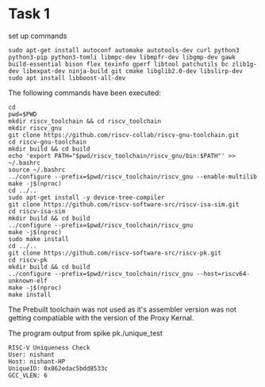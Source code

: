 
# Task 1

set up commands
```
sudo apt-get install autoconf automake autotools-dev curl python3 python3-pip python3-tomli libmpc-dev libmpfr-dev libgmp-dev gawk build-essential bison flex texinfo gperf libtool patchutils bc zlib1g-dev libexpat-dev ninja-build git cmake libglib2.0-dev libslirp-dev
sudo apt install libboost-all-dev
```
The following commands have been executed:
```
cd
pwd=$PWD
mkdir riscv_toolchain && cd riscv_toolchain
mkdir riscv_gnu
git clone https://github.com/riscv-collab/riscv-gnu-toolchain.git
cd riscv-gnu-toolchain
mkdir build && cd build
echo 'export PATH="$pwd/riscv_toolchain/riscv_gnu/bin:$PATH"' >> ~/.bashrc
source ~/.bashrc
../configure --prefix=$pwd/riscv_toolchain/riscv_gnu --enable-multilib
make -j$(nproc)
cd ../..
sudo apt-get install -y device-tree-compiler
git clone https://github.com/riscv-software-src/riscv-isa-sim.git
cd riscv-isa-sim
mkdir build && cd build
../configure --prefix=$pwd/riscv_toolchain/riscv_gnu
make -j$(nproc)
sudo make install
cd ../..
git clone https://github.com/riscv-software-src/riscv-pk.git
cd riscv-pk
mkdir build && cd build
../configure --prefix=$pwd/riscv_toolchain/riscv_gnu --host=riscv64-unknown-elf
make -j$(nproc)
make install
```

The Prebuilt toolchain was not used as it's assembler version was not getting compatiable with the version of the Proxy Kernal.

The program output from spike pk./unique_test
```
RISC-V Uniqueness Check
User: nishant
Host: nishant-HP
UniqueID: 0x862edac5bdd8533c
GCC_VLEN: 6

```
